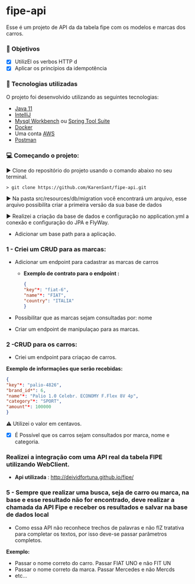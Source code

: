 # fipe-api


Esse é um projeto de API da da tabela fipe com os modelos e marcas dos carros. 



### 📜️ Objetivos
- [x] UtilizEI os verbos HTTP d
- [x] Aplicar os princípios da idempotência

### 🚀 Tecnologias utilizadas

O projeto foi desenvolvido utilizando as seguintes tecnologias:

- [Java 11](https://go.java/?intcmp=gojava-banner-java-com)
- [IntelliJ](https://www.jetbrains.com/pt-br/idea/download/#section=linux)
- [Mysql Workbench](https://dev.mysql.com/downloads/workbench/) ou [Spring Tool Suite](hhttps://spring.io/tools)
- [Docker](https://www.docker.com/get-started)
- Uma conta [AWS](https://aws.amazon.com/pt/)
- [Postman](https://www.postman.com/downloads/)


### 💻️ Começando o projeto:
▶️ Clone do repositório do projeto usando o comando abaixo no seu terminal.

   ```shell
   > git clone https://github.com/KarenSant/fipe-api.git
   ```
 
▶️ Na pasta src/resources/db/migration você encontrará um arquivo, esse arquivo possibilita criar a primeira versão da sua base de dados

▶️ Realizei a criação da base de dados e configuração no application.yml a conexão e configuração do JPA e FlyWay. 
  
- Adicionar um base path para a aplicação. 
  
### 1 - Criei um CRUD para as marcas:
- Adicionar um endpoint para cadastrar as marcas de carros 
  - **Exemplo de contrato para o endpoint :**
    
    ``` json
    {
    "key"*: "fiat-6",
    "name"*: "FIAT",
    "country": "ITALIA"
    }
    ```
- Possibilitar que as marcas sejam consultadas por: nome

- Criar um endpoint de manipulaçao para as marcas.

### 2 -CRUD para os carros:
- Criei um endpoint para criaçao de carros.

**Exemplo de informações que serão recebidas:**
``` json
{
"key"*: "palio-4826",
"brand_id*": 6,
"name"*: "Palio 1.0 Celebr. ECONOMY F.Flex 8V 4p",
"category"*: "SPORT",
"amount"*: 100000
}
```
⚠️ Utilizei o valor em centavos.

- [x] É Possível que os carros sejam consultados por marca, nome e categoria.

### Realizei a integração com uma API real da tabela FIPE utilizando WebClient.

- **Api utilizada** : http://deividfortuna.github.io/fipe/

### 5 - Sempre que realizar uma busca, seja de carro ou marca, na base e esse resultado não for encontrado, deve realizar a chamada da API Fipe e receber os resultados e salvar na base de dados local

- Como essa API não reconhece trechos de palavras e não fIZ tratativa para completar os textos, por isso deve-se passar parâmetros completos.
  
**Exemplo:**
  - Passar o nome correto do carro. Passar FIAT UNO e não FIT UN
  - Passar o nome correto da marca. Passar Mercedes e não Mercds
  - etc...
  
